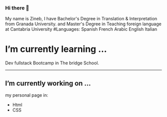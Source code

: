 ### Hi there 💟
My name is Zineb, I have Bachelor's Degree in Translation & Interpretation from Granada University.
and Master's Degree in Teaching foreign language at Cantabria University
#Languages:
Spanish
French
Arabic
English
Italian


# I’m currently learning ...

 Dev fullstack Bootcamp in The bridge School.  
 - - -

## I’m currently working on ...
my personal page in:  
* Html
* CSS


<!--
**zinGit-Dev/zinGit-Dev** is a ✨ _special_ ✨ repository because its `README.md` (this file) appears on your GitHub profile.

Here are some ideas to get you started:

- 🔭 I’m currently working on ...
- 🌱 I’m currently learning ...
- 👯 I’m looking to collaborate on ...
- 🤔 I’m looking for help with ...
- 💬 Ask me about ...
- 📫 How to reach me: ...
- 😄 Pronouns: ...
- ⚡ Fun fact: ...
-->
